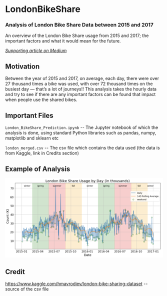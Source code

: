 # LondonBikeShare
### Analysis of London Bike Share Data between 2015 and 2017
An overview of the London Bike Share usage from 2015 and 2017; the important factors and what it would mean for the future.

[*Supporting article on Medium*](https://medium.com/@junyi_429730731/what-would-make-you-use-a-london-bike-share-b70a3d6a6bf1)

## Motivation
Between the year of 2015 and 2017, on average, each day, there were over 27 thousand times a bike was used, with over 72 thousand times on the busiest day — that’s a lot of journeys!! This analysis takes the hourly data and try to see if there are any important factors can be found that impact when people use the shared bikes.


## Important Files
`London_BikeShare_Prediction.ipynb` -- The Jupyter notebook of which the analysis is done, using standard Python libraries such as pandas, numpy, matplotlib and sklearn etc

`london_merged.csv` -- The csv file which contains the data used (the data is from Kaggle, link in Credits section)

## Example of Analysis
![alt text](https://raw.githubusercontent.com/xyzjust/LondonBikeShare/main/example_plot.png)


## Credit
https://www.kaggle.com/hmavrodiev/london-bike-sharing-dataset -- source of the csv file

